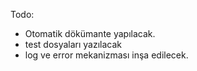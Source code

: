 Todo:
- Otomatik dökümante yapılacak.
- test dosyaları yazılacak
- log ve error mekanizması inşa edilecek.